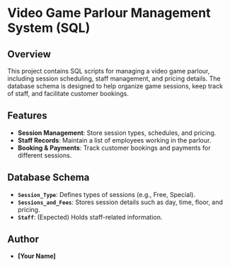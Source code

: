 # Video Game Parlour Management System (SQL)

## Overview
This project contains SQL scripts for managing a video game parlour, including session scheduling, staff management, and pricing details. The database schema is designed to help organize game sessions, keep track of staff, and facilitate customer bookings.

## Features
- **Session Management**: Store session types, schedules, and pricing.
- **Staff Records**: Maintain a list of employees working in the parlour.
- **Booking & Payments**: Track customer bookings and payments for different sessions.

## Database Schema
- **`Session_Type`**: Defines types of sessions (e.g., Free, Special).
- **`Sessions_and_Fees`**: Stores session details such as day, time, floor, and pricing.
- **`Staff`**: (Expected) Holds staff-related information.

## Author
- **[Your Name]**
